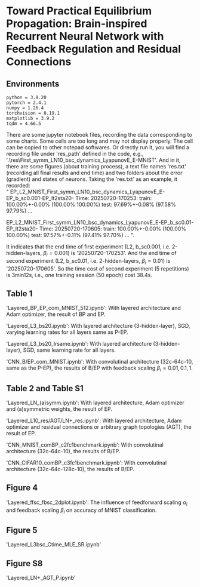 # Toward Practical Equilibrium Propagation: Brain-inspired Recurrent Neural Network with Feedback Regulation and Residual Connections


## Environments
```
python = 3.9.20
pytorch = 2.4.1
numpy = 1.26.4
torchvision = 0.19.1
matplotlib = 3.9.2
tqdm = 4.66.5
```

There are some jupyter notebook files, recording the data corresponding to some charts. Some cells are too long and may not display properly. The cell can be copied to other notepad softwares. Or directly run it, you will find a recording file under 'res_path' defined in the code, e.g., '.\res\First_symm_LN10_bsc_dynamics_LyapunovE_E-MNIST'. And in it, there are some figures (about training process), a text file names 'res.txt' (recording all final results and end time) and two folders about the error (gradient) and states of neurons. Taking the 'res.txt' as an example, it recorded:\
"
EP_L2_MNIST_First_symm_LN10_bsc_dynamics_LyapunovE_E-EP_b_sc0.001-EP_It2sta20- Time: 20250720-170253: train: 100.00%+-0.00% (100.00% 100.00%)	 test: 97.69%+-0.08% (97.58% 97.79%)
...

EP_L2_MNIST_First_symm_LN10_bsc_dynamics_LyapunovE_E-EP_b_sc0.01-EP_It2sta20- Time: 20250720-170605: train: 100.00%+-0.00% (100.00% 100.00%)	 test: 97.57%+-0.11% (97.41% 97.70%)
...
".

It indicates that the end time of first experiment (L2, b_sc0.001, i.e. 2-hidden-layers, $\beta_i=0.001$) is '20250720-170253'. And the end time of second experiment (L2, b_sc0.01, i.e. 2-hidden-layers, $\beta_i=0.01$) is '20250720-170605'. So the time cost of second experiment (5 repetitions) is 3min12s, i.e., one training session (50 epoch) cost 38.4s. 


## Table 1

'Layered_BP_EP_com_MNIST_512.ipynb': With layered architecture and Adam optimizer, the result of BP and EP.

'Layered_L3_bs20.ipynb': With layered architecture (3-hidden-layer), SGD, varying learning rates for all layers same as P-EP.

'Layered_L3_bs20_lrsame.ipynb': With layered architecture (3-hidden-layer), SGD, same learning rate for all layers.

'CNN_B/EP_com_MNIST.ipynb': With convolutinal architecture (32c-64c-10, same as the P-EP), the results of B/EP with feedback scaling $\beta_i=0.01, 0.1, 1$. 


## Table 2 and Table S1

'Layered_LN_(a)symm.ipynb': With layered architecture, Adam optimizer and (a)symmetric weights, the result of EP.

'Layered_L10_res/AGT/LN+_res.ipynb': With layered architecture, Adam optimizer and residual connections or arbitrary graph topologies (AGT), the result of EP.

'CNN_MNIST_comBP_c2fc1benchmark.ipynb': With convolutinal architecture (32c-64c-10), the results of B/EP. 

'CNN_CIFAR10_comBP_c3fc1benchmark.ipynb': With convolutinal architecture (32c-64c-128c-10), the results of B/EP. 


## Figure 4 

'Layered_ffsc_fbsc_2dplot.ipynb': The influence of feedforward scaling $α_i$ and feedback scaling $β_i$ on accuracy of MNIST classification. 


## Figure 5 

'Layered_L3bsc_Ctime_MLE_SR.ipynb' 


## Figure S8

'Layered_LN+_AGT_P.ipynb'


